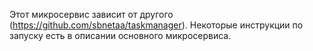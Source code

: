 Этот микросервис зависит от другого (https://github.com/sbnetaa/taskmanager). Некоторые инструкции по запуску есть в описании основного микросервиса.

